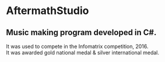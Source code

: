 # AftermathStudio <br/>
## Music making program developed in C#.<br/>
It was used to compete in the Infomatrix competition, 2016.<br/>
It was awarded gold national medal &amp; silver international medal.
